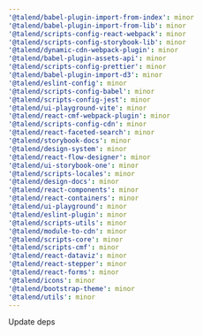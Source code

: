 ```yaml
---
'@talend/babel-plugin-import-from-index': minor
'@talend/babel-plugin-import-from-lib': minor
'@talend/scripts-config-react-webpack': minor
'@talend/scripts-config-storybook-lib': minor
'@talend/dynamic-cdn-webpack-plugin': minor
'@talend/babel-plugin-assets-api': minor
'@talend/scripts-config-prettier': minor
'@talend/babel-plugin-import-d3': minor
'@talend/eslint-config': minor
'@talend/scripts-config-babel': minor
'@talend/scripts-config-jest': minor
'@talend/ui-playground-vite': minor
'@talend/react-cmf-webpack-plugin': minor
'@talend/scripts-config-cdn': minor
'@talend/react-faceted-search': minor
'@talend/storybook-docs': minor
'@talend/design-system': minor
'@talend/react-flow-designer': minor
'@talend/ui-storybook-one': minor
'@talend/scripts-locales': minor
'@talend/design-docs': minor
'@talend/react-components': minor
'@talend/react-containers': minor
'@talend/ui-playground': minor
'@talend/eslint-plugin': minor
'@talend/scripts-utils': minor
'@talend/module-to-cdn': minor
'@talend/scripts-core': minor
'@talend/scripts-cmf': minor
'@talend/react-dataviz': minor
'@talend/react-stepper': minor
'@talend/react-forms': minor
'@talend/icons': minor
'@talend/bootstrap-theme': minor
'@talend/utils': minor
---
```


Update deps
